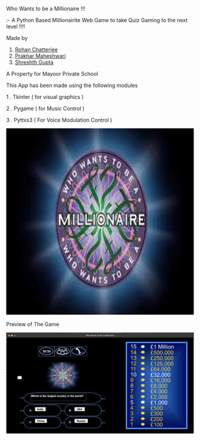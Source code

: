  Who Wants to be a Millionaire !!!

:-  A Python Based Millionairite Web Game to take Quiz Gaming to the next level !!!! 

Made by 
1. [Rohan Chatterjee](https://www.instagram.com/its_rohan0204/)
2. [Prakhar Maheshwari](https://www.instagram.com/x_.justprakhar._x/) 
3. [Shreshth Gupta](https://www.instagram.com/shreshth_0703/)


A Property for Mayoor Private School 


<p> This App has been made using the following modules </p>
<p> 1 . Tkinter ( for visual graphics )</p>
<p> 2 . Pygame ( for Music Control )</p>
<p> 3 . Pyttxs3 ( For Voice Modulation Control ) </p>


<img src="center.png" width="1000" height= "500" />


<p><bold> Preview of The Game </bold> </p> 
<img src="KBC_Front.png"/>

